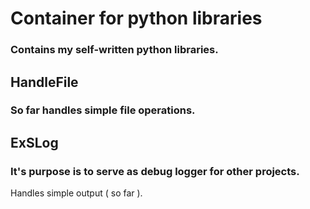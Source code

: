 # Container for python libraries

### Contains my self-written python libraries.

## HandleFile
### So far handles simple file operations.

## ExSLog
### It's purpose is to serve as debug logger for other projects.
Handles simple output ( so far ).
